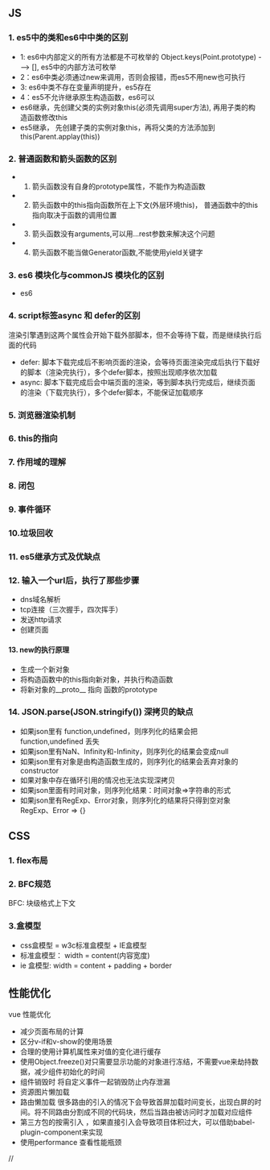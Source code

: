 ## JS
### 1. es5中的类和es6中中类的区别
*  1: es6中内部定义的所有方法都是不可枚举的 Object.keys(Point.prototype) ---> [], es5中的内部方法可枚举
*  2：es6中类必须通过new来调用，否则会报错，而es5不用new也可执行
*  3: es6中类不存在变量声明提升，es5存在
*  4：es5不允许继承原生构造函数，es6可以
*  es6继承，先创建父类的实例对象this(必须先调用super方法), 再用子类的构造函数修改this
*  es5继承， 先创建子类的实例对象this，再将父类的方法添加到this(Parent.applay(this))
### 2. 普通函数和箭头函数的区别  
* 1. 箭头函数没有自身的prototype属性，不能作为构造函数
* 2. 箭头函数中的this指向函数所在上下文(外层环境this)， 普通函数中的this指向取决于函数的调用位置
* 3. 箭头函数没有arguments,可以用...rest参数来解决这个问题
* 4. 箭头函数不能当做Generator函数,不能使用yield关键字
### 3. es6 模块化与commonJS 模块化的区别
* es6 
### 4. script标签async 和 defer的区别
渲染引擎遇到这两个属性会开始下载外部脚本，但不会等待下载，而是继续执行后面的代码
* defer: 脚本下载完成后不影响页面的渲染，会等待页面渲染完成后执行下载好的脚本（渲染完执行），多个defer脚本，按照出现顺序依次加载
* async: 脚本下载完成后会中端页面的渲染，等到脚本执行完成后，继续页面的渲染（下载完执行），多个defer脚本，不能保证加载顺序
### 5. 浏览器渲染机制
### 6. this的指向
### 7. 作用域的理解
### 8. 闭包
### 9. 事件循环
### 10.垃圾回收
### 11. es5继承方式及优缺点
### 12. 输入一个url后，执行了那些步骤
* dns域名解析
* tcp连接（三次握手，四次挥手）
* 发送http请求
* 创建页面
#### 13. new的执行原理
* 生成一个新对象
* 将构造函数中的this指向新对象，并执行构造函数
* 将新对象的__proto__ 指向 函数的prototype
### 14. JSON.parse(JSON.stringify()) 深拷贝的缺点
* 如果json里有 function,undefined，则序列化的结果会把 function,undefined 丢失
* 如果json里有NaN、Infinity和-Infinity，则序列化的结果会变成null
* 如果json里有对象是由构造函数生成的，则序列化的结果会丢弃对象的 constructor
* 如果对象中存在循环引用的情况也无法实现深拷贝
* 如果json里面有时间对象，则序列化结果：时间对象=>字符串的形式
* 如果json里有RegExp、Error对象，则序列化的结果将只得到空对象 RegExp、Error => {}

## CSS
### 1. flex布局
### 2. BFC规范
BFC: 块级格式上下文
### 3.盒模型
* css盒模型 = w3c标准盒模型 + IE盒模型
* 标准盒模型： width = content(内容宽度)
* ie 盒模型: width = content + padding + border
## 性能优化
vue 性能优化
* 减少页面布局的计算
* 区分v-if和v-show的使用场景
* 合理的使用计算机属性来对值的变化进行缓存
* 使用Object.freeze()对只需要显示功能的对象进行冻结，不需要vue来劫持数据，减少组件初始化的时间
* 组件销毁时 将自定义事件一起销毁防止内存泄漏
* 资源图片懒加载
* 路由懒加载 
 很多路由的引入的情况下会导致首屏加载时间变长，出现白屏的时间。将不同路由分割成不同的代码块，然后当路由被访问时才加载对应组件
 * 第三方包的按需引入 ，如果直接引入会导致项目体积过大，可以借助babel-plugin-component来实现
 * 使用performance 查看性能瓶颈

// 